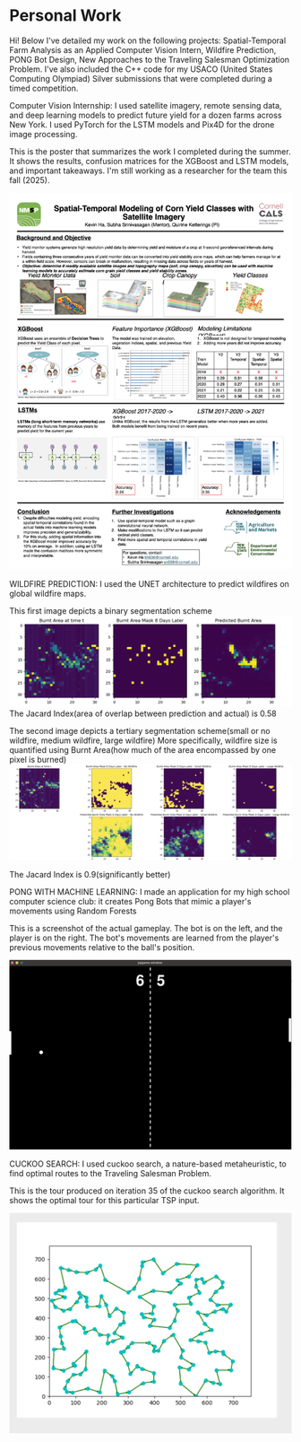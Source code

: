 # Personal Work
Hi! Below I've detailed my work on the following projects: Spatial-Temporal Farm Analysis as an Applied Computer Vision Intern, Wildfire Prediction, PONG Bot Design, New Approaches to the Traveling Salesman Optimization Problem. I've also included the C++ code for my USACO (United States Computing Olympiad) Silver submissions that were completed during a timed competition.

Computer Vision Internship:
I used satellite imagery, remote sensing data, and deep learning models to predict future yield for a dozen farms across New York. I used PyTorch for the LSTM models and Pix4D for the drone image processing.

<be>
This is the poster that summarizes the work I completed during the summer. It shows the results, confusion matrices for the XGBoost and LSTM models, and important takeaways. I'm still working as a researcher for the team this fall (2025). 
  
![Alt text](https://github.com/kevhainfo/PersonalWork/blob/1021440f9b41ee8a328d34b865dad4a8b39dbdb2/Computer_Vision_Internship/POSTER_REVISION.001.jpeg)


WILDFIRE PREDICTION:
I used the UNET architecture to predict wildfires on global wildfire maps.

This first image depicts a binary segmentation scheme
![Alt text](https://github.com/kevhainfo/PersonalWork/blob/76abd92ea668cf097ea97f50b65b146cacdf0ba4/wildfire/prediction.png)
The Jacard Index(area of overlap between prediction and actual) is 0.58

The second image depicts a tertiary segmentation scheme(small or no wildfire, medium wildfire, large wildfire)
More specifically, wildfire size is quantified using Burnt Area(how much of the area encompassed by one pixel is burned)
![Alt text](https://github.com/kevhainfo/PersonalWork/blob/8ac2ec13363c473065d1ca1fdea6e1c29415972f/wildfire/Screen%20Shot%202023-07-08%20at%208.31.06%20PM.png)

The Jacard Index is 0.9(significantly better)

<be>

  
PONG WITH MACHINE LEARNING:
I made an application for my high school computer science club: it creates Pong Bots that mimic a player's movements using Random Forests

<be>
This is a screenshot of the actual gameplay. The bot is on the left, and the player is on the right. The bot's movements are learned from the player's previous movements relative to the ball's position.

![Alt text](https://github.com/kevhainfo/PersonalWork/blob/8e0203f04c79580fcb30660c3f3aba4673db8f47/PongWithMachineLearning/pong.png)


CUCKOO SEARCH:
I used cuckoo search, a nature-based metaheuristic, to find optimal routes to the Traveling Salesman Problem.

<be>
This is the tour produced on iteration 35 of the cuckoo search algorithm. It shows the optimal tour for this particular TSP input.
  
![Alt text](https://github.com/kevhainfo/PersonalWork/blob/bc6c749ca5a84458d2faa1d4cbbee0eeed18d7c5/cuckooSearch/cuckooSearch.png)



